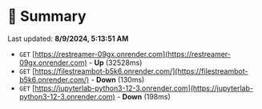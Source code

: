 # 📖 Summary
Last updated: **8/9/2024, 5:13:51 AM**

- `GET` [https://restreamer-09gx.onrender.com](https://restreamer-09gx.onrender.com) - **Up** (32528ms)
- `GET` [https://filestreambot-b5k6.onrender.com/](https://filestreambot-b5k6.onrender.com/) - **Down** (130ms)
- `GET` [https://jupyterlab-python3-12-3.onrender.com](https://jupyterlab-python3-12-3.onrender.com) - **Down** (198ms)
